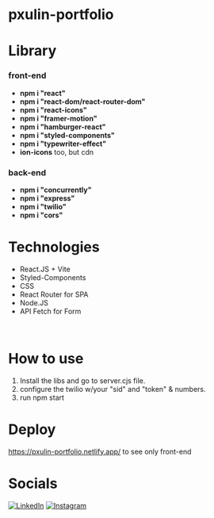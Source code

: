 # pxulin-portfolio
# Library
<h3>front-end</h3>
<ul> 
<li><strong>npm i "react"</strong></li>
<li><strong>npm i "react-dom/react-router-dom"</strong></li>
<li><strong>npm i "react-icons"</strong> </li>
<li><strong>npm i "framer-motion"</strong></li>
<li><strong>npm i "hamburger-react"</strong> </li>
<li><strong>npm i "styled-components"</strong> </li>
<li><strong>npm i "typewriter-effect"</strong></li>
<li><strong>ion-icons</strong> too, but cdn</li>
</ul>

<h3>back-end</h3>
<ul> 
<li><strong>npm i "concurrently"</strong></li>
<li><strong>npm i "express"</strong></li>
<li><strong>npm i "twilio"</strong></li>
<li><strong>npm i "cors"</strong></li>

</ul>



# Technologies
<ul>
    <li>React.JS + Vite <br></li>
    <li>Styled-Components <br></li>
    <li>CSS<br></li>
    <li>React Router for SPA <br></li>
    <li>Node.JS<br></li>
	   <li>API Fetch for Form<br></li>
</ul>
<br>

# How to use
<ol><li>Install the libs and go to server.cjs file.</li><li>configure the twilio w/your "sid" and "token" & numbers.</li><li>run npm start</li></ol>
	
	
# Deploy




https://pxulin-portfolio.netlify.app/ to see only front-end
# Socials
<a href="https://www.instagram.com/__pxulin/" target="_blank"><img src="https://img.shields.io/badge/LinkedIn-%230077B5.svg?&style=flat-square&logo=linkedin&logoColor=white" alt="LinkedIn"></a>
<a href="https://www.linkedin.com/in/pxulin/" target="_blank"><img src="https://img.shields.io/badge/Instagram-%23E4405F.svg?&style=flat-square&logo=instagram&logoColor=white" alt="Instagram"></a>

